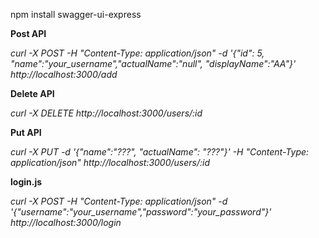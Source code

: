 npm install swagger-ui-express


**Post API**

*curl -X POST -H "Content-Type: application/json" -d '{"id": 5, "name":"your_username","actualName":"null", "displayName":"AA"}' http://localhost:3000/add*


**Delete API**

*curl -X DELETE http://localhost:3000/users/:id*


**Put API**

*curl -X PUT -d '{"name":"???",  "actualName": "???"}' -H "Content-Type: application/json" http://localhost:3000/users/:id*


**login.js**

*curl -X POST -H "Content-Type: application/json" -d '{"username":"your_username","password":"your_password"}' http://localhost:3000/login*

